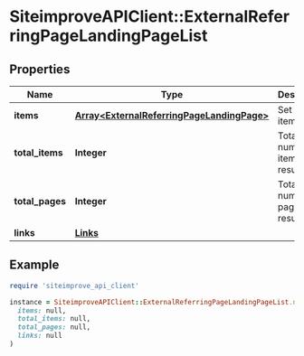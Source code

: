 # SiteimproveAPIClient::ExternalReferringPageLandingPageList

## Properties

| Name | Type | Description | Notes |
| ---- | ---- | ----------- | ----- |
| **items** | [**Array&lt;ExternalReferringPageLandingPage&gt;**](ExternalReferringPageLandingPage.md) | Set of items. |  |
| **total_items** | **Integer** | Total number of items in result set. |  |
| **total_pages** | **Integer** | Total number of pages in result set. |  |
| **links** | [**Links**](Links.md) |  | [optional] |

## Example

```ruby
require 'siteimprove_api_client'

instance = SiteimproveAPIClient::ExternalReferringPageLandingPageList.new(
  items: null,
  total_items: null,
  total_pages: null,
  links: null
)
```

